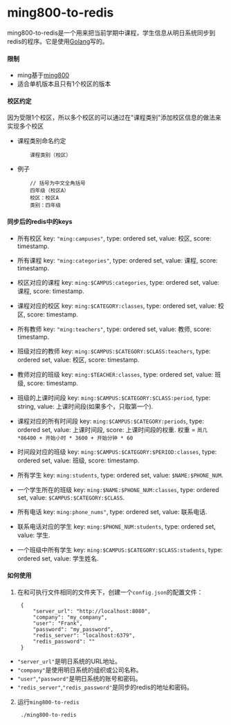 # ming800-to-redis

ming800-to-redis是一个用来把当前学期中课程，学生信息从明日系统同步到redis的程序。它是使用[Golang](https://golang.org)写的。

#### 限制
* ming基于[ming800](https://github.com/northbright/ming800)
* 适合单机版本且只有1个校区的版本

#### 校区约定
因为受限1个校区，所以多个校区的可以通过在"课程类别"添加校区信息的做法来实现多个校区

* 课程类别命名约定

          课程类别（校区）

* 例子

          // 括号为中文全角括号
          四年级（校区A）
          校区：校区A
          类别：四年级

#### 同步后的redis中的keys
* 所有校区
  key: `"ming:campuses"`, type: ordered set, value: 校区, score: timestamp.

* 所有课程
  key: `"ming:categories"`, type: ordered set, value: 课程, score: timestamp.

* 校区对应的课程
  key: `ming:$CAMPUS:categories`, type: ordered set, value: 课程, score: timestamp.

* 课程对应的校区
  key: `ming:$CATEGORY:classes`, type: ordered set, value: 校区, score: timestamp.

* 所有教师
  key: `"ming:teachers"`, type: ordered set, value: 教师, score: timestamp.

* 班级对应的教师
  key: `ming:$CAMPUS:$CATEGORY:$CLASS:teachers`, type: ordered set, value: 校区, score: timestamp.

* 教师对应的班级
  key: `ming:$TEACHER:classes`, type: ordered set, value: 班级, score: timestamp.

* 班级的上课时间段
  key: `ming:$CAMPUS:$CATEGORY:$CLASS:period`, type: string, value: 上课时间段(如果多个，只取第一个).

* 课程对应的所有时间段
  key: `ming:$CAMPUS:$CATEGORY:periods`, type: ordered set, value: 上课时间段, score: 上课时间段的权重.
  权重 = `周几*86400 + 开始小时 * 3600 + 开始分钟 * 60`

* 时间段对应的班级
  key: `ming:$CAMPUS:$CATEGORY:$PERIOD:classes`, type: ordered set, value: 班级, score: timestamp.

* 所有学生
  key: `ming:students`, type: ordered set, value: `$NAME:$PHONE_NUM`.

* 一个学生所在的班级
  key: `ming:$NAME:$PHONE_NUM:classes`, type: ordered set, value: `$CAMPUS:$CATEGORY:$CLASS`.

* 所有电话
  key: `ming:phone_nums"`, type: ordered set, value: 联系电话.

* 联系电话对应的学生
  key: `ming:$PHONE_NUM:students`, type: ordered set, value: 学生.

* 一个班级中所有学生
  key: `ming:$CAMPUS:$CATEGORY:$CLASS:students`, type: ordered set, value: 学生姓名.

#### 如何使用

1. 在和可执行文件相同的文件夹下，创建一个`config.json`的配置文件：

        {
            "server_url": "http://localhost:8080",
            "company": "my_company",
            "user": "Frank",
            "password": "my_password",
            "redis_server": "localhost:6379",
            "redis_password": ""
        }

* `"server_url"`是明日系统的URL地址。
* `"company"`是使用明日系统的组织或公司名称。
* `"user"`,`"password"`是明日系统的账号和密码。
* `"redis_server"`,`"redis_password"`是同步的redis的地址和密码。

2. 运行`ming800-to-redis`

        ./ming800-to-redis
